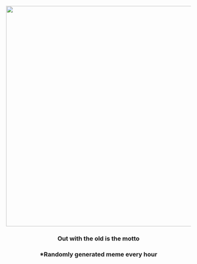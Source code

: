 <p align="center">
        <img src="https://i.imgur.com/lVz2I8p.jpg" width="600" height="600">
        </p>
        <h3 align="center">Out with the old is the motto</h3>
        <h3 align="center">*Randomly generated meme every hour</h3>
    